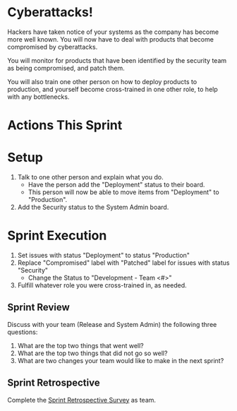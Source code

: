# Cyberattacks!
Hackers have taken notice of your systems as the company has become more well known. You will now have to deal with products that become compromised by cyberattacks.

You will monitor for products that have been identified by the security team as being compromised, and patch them.

You will also train one other person on how to deploy products to production, and yourself become cross-trained in one other role, to help with any bottlenecks.

# Actions This Sprint
# Setup 
1. Talk to one other person and explain what you do.
   - Have the person add the "Deployment" status to their board.
   - This person will now be able to move items from "Deployment" to "Production".
1. Add the Security status to the System Admin board.

# Sprint Execution
1. Set issues with status "Deployment" to status "Production"
1. Replace "Compromised" label with "Patched" label for issues with status "Security"
    - Change the Status to "Development - Team <#>"
1. Fulfill whatever role you were cross-trained in, as needed.

## Sprint Review
Discuss with your team (Release and System Admin) the following three questions:
1. What are the top two things that went well?
1. What are the top two things that did not go so well?
1. What are two changes your team would like to make in the next sprint?

## Sprint Retrospective
Complete the [Sprint Retrospective Survey](https://uleth.qualtrics.com/jfe/form/SV_8rkRs9SYq0ddBt4) as team.

